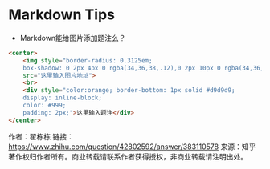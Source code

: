 # Markdown Tips


- Markdown能给图片添加题注么？
```markdown
<center>
    <img style="border-radius: 0.3125em;
    box-shadow: 0 2px 4px 0 rgba(34,36,38,.12),0 2px 10px 0 rgba(34,36,38,.08);" 
    src="这里输入图片地址">
    <br>
    <div style="color:orange; border-bottom: 1px solid #d9d9d9;
    display: inline-block;
    color: #999;
    padding: 2px;">这里输入题注</div>
</center>
```
作者：翟栋栋
链接：https://www.zhihu.com/question/42802592/answer/383110578
来源：知乎
著作权归作者所有。商业转载请联系作者获得授权，非商业转载请注明出处。
